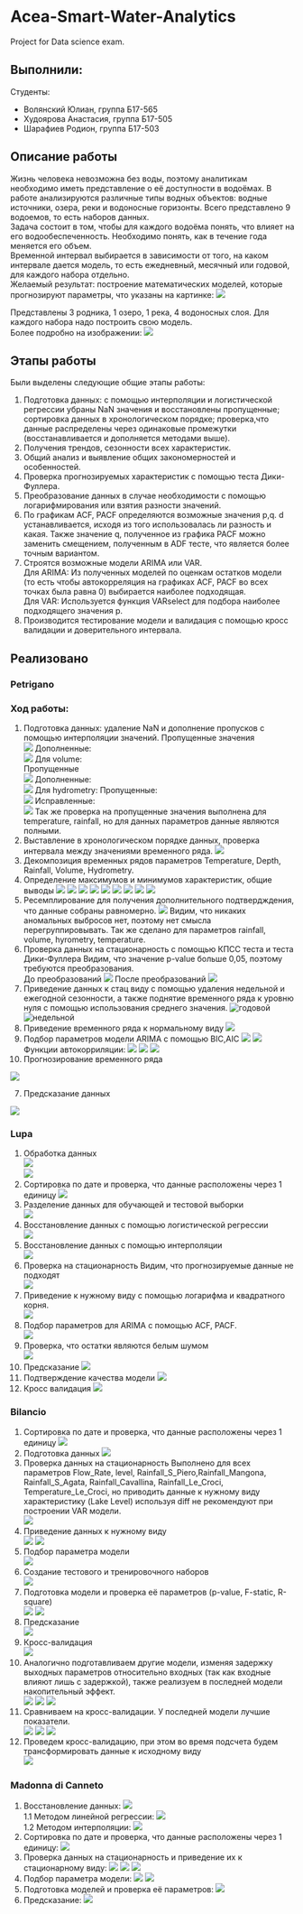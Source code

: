 # Acea-Smart-Water-Analytics
Project for Data science exam.

## Выполнили:
Студенты:
- Волянский Юлиан, группа Б17-565
- Худоярова Анастасия, группа Б17-505
- Шарафиев Родион, группа Б17-503

## Описание работы
Жизнь человека невозможна без воды, поэтому аналитикам необходимо иметь представление о её доступности в водоёмах. В работе анализируются различные типы водных объектов: водные источники, озера, реки и водоносные горизонты.
Всего представлено 9 водоемов, то есть наборов данных. <br/>
Задача состоит в том, чтобы для каждого водоёма понять, что влияет на его водообеспеченность. Необходимо понять, как в течение года меняется его объем.<br/>
Временной интервал выбирается в зависимости от того, на каком интервале дается модель, то есть ежедневный, месячный или годовой, для каждого набора отдельно.<br/>
Желаемый результат: построение математических моделей, которые прогнозируют параметры, что указаны на картинке:
![](img/index.png)

Представлены 3 родника, 1 озеро, 1 река, 4 водоносных слоя. Для каждого набора надо построить свою модель. <br/>
Более подробно на изображении:
![](img/index1.png)

## Этапы работы
Были выделены следующие общие этапы работы:
1. Подготовка данных: с помощью интерполяции и логистической регрессии убраны NaN значения и восстановлены пропущенные; сортировка данных в хронологическом порядке; проверка,что данные распределены через одинаковые промежутки (восстанавливается и дополняется методами выше).
2. Получения трендов, сезонности всех характеристик.
3. Общий анализ и выявление общих закономерностей и особенностей.
4. Проверка прогнозируемых характеристик с помощью теста Дики-Фуллера.
5. Преобразование данных в случае необходимости с помощью логарифмирования или взятия разности значений.
6. По графикам ACF, PACF определяются возможные значения p,q. d устанавливается, исходя из того использовалась ли разность и какая. Также значение q, полученное из графика PACF можно заменить смещением, полученным в ADF тесте, что является более точным вариантом. 
7. Строятся возможные модели ARIMA или VAR. <br/>
Для ARIMA: Из полученных моделей по оценкам остатков модели (то есть чтобы автокорреляция на графиках ACF, PACF во всех точках была равна 0) выбирается наиболее подходящая. <br/>
Для VAR: Используется функция VARselect для подбора наиболее подходящего значения p.<br/>
8. Производится тестирование модели и валидация с помощью кросс валидации и доверительного интервала.

## Реализовано
### Petrigano
### Ход работы:
1. Подготовка данных: удаление NaN и дополнение пропусков с помощью интерполяции значений.
Пропущенные значения<br/>
![](img/depth_mis.png)
Дополненные:<br/>
![](img/depth_fixed.png)
Для volume:<br/>
Пропущенные<br/>
![](img/volume_mis.png)
Дополненные:<br/>
![](img/volume_fixed.png)
Для hydrometry:
Пропущенные:<br/>
![](img/hydrometry_mis.png)
Исправленные:<br/>
![](img/hydrometry_fix.png)
Так же проверка на пропущенные значения выполнена для temperature, rainfall, но для данных параметров данные являются полными.
1. Выставление в хронологическом порядке данных, проверка интервала между значениями временного ряда.
![](img/depth_int.png)
2. Декомпозиция временных рядов параметров Temperature, Depth, Rainfall, Volume, Hydrometry.
3. Определение максимумов и минимумов характеристик, общие выводы
![](img/1.png)
![](img/2.png)
![](img/3.png)
![](img/4.png)
![](img/4_1.png)
![](img/5.png)
![](img/6.png)
![](img/7.png)
![](img/8.png)
3. Ресемплирование для получения дополнительного подтвердждения, что данные собраны равномерно.
![](img/resample.png)
Видим, что никаких аномальных выбросов нет, поэтому нет смысла перегруппировывать. Так же сделано для параметров rainfall, volume, hyrometry, temperature.
4. Проверка данных на стационарность с помощью КПСС теста и теста Дики-Фуллера
Видим, что значение p-value больше 0,05, поэтому требуются преобразования.<br/>
До преобразований 
![](img/a1.png)
После преобразований
![](img/a2.png)
5. Приведение данных к стац виду с помощью удаления недельной и ежегодной сезонности, а также поднятие временного ряда к уровню нуля с помощью использования среднего значения.
![годовой](img/13.png)
![недельной](img/14.png)
5. Приведение временного ряда к нормальному виду
![](img/10.png)
5. Подбор параметров модели ARIMA с помощью BIC,AIC
![](img/15.png)
![](img/9.png)
Функции автокорриляции:
![](img/15.png)
![](img/16.png)
![](img/17.png)
6. Прогнозирование временного ряда 

![](11.png)

7. Предсказание данных

![](img/12.png)


### Lupa
1. Обработка данных<br/>
![](img/flow_mis.png)<br/>
![](img/mis.png)
1. Сортировка по дате и проверка, что данные расположены через 1 единицу
![](img/l_check.png)
2. Разделение данных для обучающей и тестовой выборки<br/>
![](img/separate.png)
3. Восстановление данных с помощью логистической регрессии<br/>
![](img/flow_pred.png)
4. Восстановление данных с помощью интерполяции<br/>
![](img/flow_pred_interp.png)
5. Проверка на стационарность
Видим, что прогнозируемые данные не подходят<br/>
![](img/flow_prep.png)
6. Приведение к нужному виду с помощью логарифма и квадратного корня.<br/>
![](img/flow_fix.png)
7. Подбор параметров для ARIMA с помощью ACF, PACF.<br/>
![](img/flow_acf_pcf.png)
8. Проверка, что остатки являются белым шумом<br/>
![](img/flow_est.png)
9. Предсказание
![](img/flow_predict.png)
10. Подтверждение качества модели
![](img/flow_proof.png)
11. Кросс валидация
![](img/flow_cross_valid.png)

### Bilancio
1. Сортировка по дате и проверка, что данные расположены через 1 единицу
![](img/balancio_int.png)
2. Подготовка данных
![](img/balancia_prep.png)
3. Проверка данных на стационарность
Выполнено для всех параметров Flow_Rate, level, Rainfall_S_Piero,Rainfall_Mangona, Rainfall_S_Agata, Rainfall_Cavallina, Rainfall_Le_Croci, Temperature_Le_Croci,  но приводить данные к нужному виду характеристику (Lake Level) используя diff не рекомендуют при построении VAR модели.<br/>
![](img/level_adf.png)
4. Приведение данных к нужному виду<br/>
![](img/level_diff.png)
![](img/flow_rate1_log.png)
5. Подбор параметра модели<br/>
![](img/VAR_p.png)
6. Создание тестового и тренировочного наборов<br/>
![](img/balanc_test.png)
7. Подготовка модели и проверка её параметров (p-value, F-static, R-square)<br/>
![](img/bal_mod_create.png)
![](img/bal_mod_param.png)
8. Предсказание<br/>
![](img/bal_fors.png)
9. Кросс-валидация<br/>
![](img/bal_check.png)
10. Аналогично подготавливаем другие модели, изменяя задержку выходных параметров относительно входных (так как входные влияют лишь с задержкой), также реализуем в последней модели накопительный эффект.<br/>
![](img/b_mod2.png)
![](img/b_mod3.png)
![](img/b_mod4.png)
11. Сравниваем на кросс-валидации. У последней модели лучшие показатели.<br/>
![](img/b_cv2.PNG)
![](img/b_cv3.PNG)
![](img/b_cv4.PNG)
12. Проведем кросс-валидацию, при этом во время подсчета будем трансформировать данные к исходному виду<br/>
![](img/b_cvNT.png)


### Madonna di Canneto
1. Восстановление данных:
![](img/madona1.png)	
1.1 Методом линейной регрессии:
![](img/madona2.png)	
1.2 Методом интерполяции:
![](img/madona3.png)
2. Сортировка по дате и проверка, что данные расположены через 1 единицу:
![](img/balancio_int.png)
3. Проверка данных на стационарность и приведение их к стационарному виду:
![](img/madona4.jpg)
![](img/madona5.jpg)
![](img/madona6.png)
4. Подбор параметра модели:
![](img/madona7.jpg)
![](img/madona8.png)
5. Подготовка моделей и проверка её параметров:
![](img/madona9.jpg)
6. Предсказание:
![](img/madona10.png)
